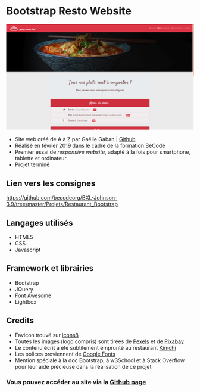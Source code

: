 # Bootstrap Resto Website

![Capture d'écran du site](/assets/img/screen.png "Screenshot")

* Site web créé de A à Z par Gaëlle Gaban | [Github](https://github.com/Gaellga)    
* Réalisé en février 2019 dans le cadre de la formation BeCode  
* Premier essai de *responsive website*, adapté à la fois pour smartphone, tablette et ordinateur
* Projet terminé 

## Lien vers les consignes
https://github.com/becodeorg/BXL-Johnson-3.9/tree/master/Projets/Restaurant_Bootstrap


## Langages utilisés  

* HTML5
* CSS
* Javascript  

## Framework et librairies
* Bootstrap
* JQuery
* Font Awesome
* Lightbox

## Credits
* Favicon trouvé sur [icons8](https://icons8.com/icons/set/favicon)    
* Toutes les images (logo compris) sont tirées de [Pexels](https://www.pexels.com/) et de [Pixabay](https://pixabay.com/)   
* Le contenu écrit a été subtilement emprunté au restaurant [Kimchi](http://www.kimchi.lu/)   
* Les polices proviennent de [Google Fonts](https://fonts.google.com/)   
* Mention spéciale à la doc Bootstrap, à w3School et à Stack Overflow pour leur aide précieuse dans la réalisation de ce projet
  
### Vous pouvez accéder au site via la [Github page](https://gaellga.github.io/bootstrap-resto-website/)